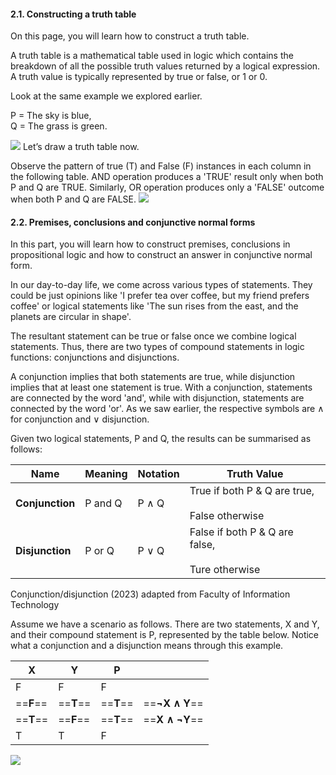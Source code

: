 #### 2.1. Constructing a truth table

On this page, you will learn how to construct a truth table.

A truth table is a mathematical table used in logic which contains the breakdown of all the possible truth values returned by a logical expression. A truth value is typically represented by true or false, or 1 or 0.

Look at the same example we explored earlier. 

P = The sky is blue,  
Q = The grass is green.

![](../../../../meri-public/garden/98248b3a41f37f03393f002e65a3c8cd.png)
Let’s draw a truth table now.

Observe the pattern of true (T) and False (F) instances in each column in the following table. AND operation produces a 'TRUE' result only when both P and Q are TRUE. Similarly, OR operation produces only a 'FALSE' outcome when both P and Q are FALSE.
![](../../../../meri-public/garden/6b2445281598c006fa52618390a0e840.png)

#### 2.2. Premises, conclusions and conjunctive normal forms

In this part, you will learn how to construct premises, conclusions in propositional logic and how to construct an answer in conjunctive normal form.

In our day-to-day life, we come across various types of statements. They could be just opinions like 'I prefer tea over coffee, but my friend prefers coffee' or logical statements like 'The sun rises from the east, and the planets are circular in shape'.

The resultant statement can be true or false once we combine logical statements. Thus, there are two types of compound statements in logic functions: conjunctions and disjunctions.

A conjunction implies that both statements are true, while disjunction implies that at least one statement is true. With a conjunction, statements are connected by the word 'and', while with disjunction, statements are connected by the word 'or'. As we saw earlier, the respective symbols are ∧ for conjunction and ∨ disjunction.

Given two logical statements, P and Q, the results can be summarised as follows:

|**Name**|**Meaning**|**Notation**|**Truth Value**|
|---|---|---|---|
|**Conjunction**|P and Q|P ∧ Q|True if both P & Q are true,<br><br>False otherwise|
|**Disjunction**|P or Q|P ∨ Q|False if both P & Q are false,<br><br>Ture otherwise|

Conjunction/disjunction (2023) adapted from Faculty of Information Technology

Assume we have a scenario as follows. There are two statements, X and Y, and their compound statement is P, represented by the table below. Notice what a conjunction and a disjunction means through this example.


| **X** | **Y** | **P** |            |
| ----- | ----- | ----- | ---------- |
| F     | F     | F     |            |
| ==**F**== | ==**T**== | ==**T**== | ==**¬X ∧ Y**== |
| ==**T**== | ==**F**== | ==**T**== | ==**X ∧ ¬Y**== |
| T     | T     | F     |            |

![](../../../../meri-public/garden/733b959c06e855c679de723dfa10871d.png)
